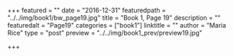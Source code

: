 +++
featured = ""
date = "2016-12-31"
featuredpath = "../../img/book1/bw_page19.jpg"
title = "Book 1, Page 19"
description = ""
featuredalt = "Page19"
categories = ["book1"]
linktitle = ""
author = "Maria Rice"
type = "post"
preview = "../../img/book1_prev/preview19.jpg"

+++

